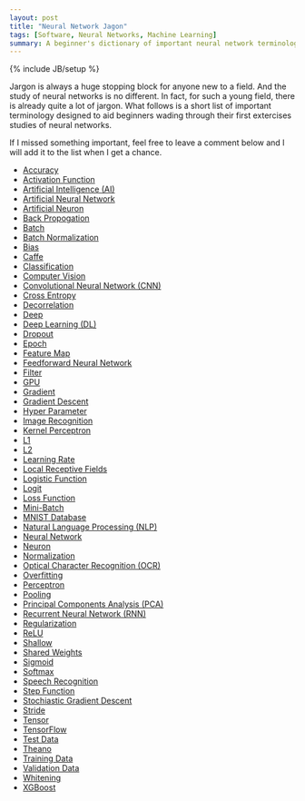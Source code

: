 ```yaml
---
layout: post
title: "Neural Network Jagon"
tags: [Software, Neural Networks, Machine Learning]
summary: A beginner's dictionary of important neural network terminology.
---
```

{% include JB/setup %}

<script type="text/javascript">
function hideshow(a){document.getElementById&&("block"==a.style.display?a.style.display="none":a.style.display="block")}
</script>

<p>Jargon is always a huge stopping block for anyone new to a field.  And the study of neural networks is no different.  In fact, for such a young field, there is already quite a lot of jargon. What follows is a short list of important terminology designed to aid beginners wading through their first extercises studies of neural networks.</p>

<p>If I missed something important, feel free to leave a comment below and I will add it to the list when I get a chance.</p>

<ul>

<li>
<a href="javascript:hideshow(document.getElementById('acc'))">Accuracy</a>
<div id="acc" style="display: none">
<p>In science and engineering, the "<a href="https://en.wikipedia.org/wiki/Accuracy_and_precision" target="_blank">accuracy</a>" of a measurement is a description of how close that measurement is to some "true" value. By contrast, the "precision" of a measurement describes how reproducible that measurement is.</p>
<p>The accuracy of a neural network is a representation of how many inputs to the neural network result in the correct output. The accuracy of a neural network should only be trusted if it was measured against proper test data.</p>
<p>(see Loss Function, Test Data)</p>
</div>
</li>


<li>
<a href="javascript:hideshow(document.getElementById('act_fun'))">Activation Function</a>
<div id="act_fun" style="display: none">
<p>Each neuron in an artificial neural network takes in an arbitrary number of numerical inputs and outputs (usually) a single value. There are, obviously, many different mathematical functions and algorithms possible to do this computation, and they are collectively known as <a href="https://en.wikipedia.org/wiki/Activation_function" target="_blank">Activation Functions</a>.</p>
<p>There are a <a href="https://en.wikibooks.org/wiki/Artificial_Neural_Networks/Activation_Functions" target="_blank">huge</a> <a href="https://en.wikipedia.org/wiki/Activation_function#Comparison_of_activation_functions" target="_blank">variety</a> of activation functions in use in neural networks. Some of the more common include: the Step Function, variations on the Sigmoid Function, Softmax, and ReLU.</p>
<p>(see Artificial Neural Network, Neuron, ReLU, Step Function, Sigmoid, Softmax)</p>
</div>
</li>


<li>
<a href="javascript:hideshow(document.getElementById('ai'))">Artificial Intelligence (AI)</a>
<div id="ai" style="display: none">
  <p>
  The field of computer science devoted to building software that can mimick complex analytical tasks previously only achievable by humans. NOTE: Compare and Contrast with Machine Learning.
  </p>
  <a href="https://en.wikipedia.org/wiki/Artificial_intelligence" target="_blank">(Wiki)</a>
</div>
</li>


<li>
<a href="javascript:hideshow(document.getElementById('ann'))">Artificial Neural Network</a>
<div id="ann" style="display: none">
<p>
https://en.wikipedia.org/wiki/Artificial_neural_network
</p>
</div>
</li>


<li>
<a href="javascript:hideshow(document.getElementById('artn'))">Artificial Neuron</a>
<div id="artn" style="display: none">
<p>
(neuron)
(see NN)
https://en.wikipedia.org/wiki/Artificial_neuron
</p>
</div>
</li>


<li>
<a href="javascript:hideshow(document.getElementById('backp'))">Back Propogation</a>
<div id="backp" style="display: none">
<p>
https://en.wikipedia.org/wiki/Backpropagation
</p>
</div>
</li>


<li>
<a href="javascript:hideshow(document.getElementById('bat'))">Batch</a>
<div id="bat" style="display: none">
<p>
https://www.coursera.org/learn/machine-learning/lecture/9zJUs/mini-batch-gradient-descent
</p>
</div>
</li>


<li>
<a href="javascript:hideshow(document.getElementById('batch_norm'))">Batch Normalization</a>
<div id="batch_norm" style="display: none">
<p>
https://arxiv.org/abs/1502.03167
https://kratzert.github.io/2016/02/12/understanding-the-gradient-flow-through-the-batch-normalization-layer.html
(see Batch) (no bias)
</p>
</div>
</li>


<li>
<a href="javascript:hideshow(document.getElementById('bias'))">Bias</a>
<div id="bias" style="display: none">
<p>
http://ufldl.stanford.edu/wiki/index.php/Neural_Networks#Neural_Network_model
(bias on a neuron)
</p>
</div>
</li>


<li>
<a href="javascript:hideshow(document.getElementById('caf'))">Caffe</a>
<div id="caf" style="display: none">
<p><a href="http://caffe.berkeleyvision.org/" target="_blank">Caffe</a> is a popular deep learning modeling framework.  Designed with deep neural networks in mind, Caffe is open source and BSD licensed, and is quite popular. Caffe is written in C/C++ and has APIs available in C++, Python, and Matlab.</p>
<p>Theano features an option to allow GPU acceleration of the basic neuron calculations, for a large set of common GPUs.</p>
</div>
</li>


<li>
<a href="javascript:hideshow(document.getElementById('cla'))">Classification</a>
<div id="cla" style="display: none">
<p><a href="https://en.wikipedia.org/wiki/Statistical_classification" target="_blank">Classification</a> problems are those where a particular input needs to be mapped to one of a set of possible outputs. For instance, the problem of determine which numeral a hand-written digit represents. Classification is a problem general to machine learning, not just neural networks.
</p>
</div>
</li>


<li>
<a href="javascript:hideshow(document.getElementById('comv'))">Computer Vision</a>
<div id="comv" style="display: none">
<p><a href="https://en.wikipedia.org/wiki/Computer_vision" target="_blank">Computer Visions</a> is a broadly interdisciplinary field, that deals with the software necessary to allow computers to interpret the content of images and videos. <a href="https://en.wikipedia.org/wiki/Facial_recognition_system" target="_blank">Facial Recognition</a> is a common computer vision task. But other computer vision tasks include: identifying what objects are in an image, <a href="https://en.wikipedia.org/wiki/Optical_character_recognition" target="_blank">Optical Character Recognition (OCR)</a>, and 3D-object ,<a href="https://en.wikipedia.org/wiki/Video_tracking" target="_blank">tracking analysis</a>.
</p>
</div>
</li>


<li>
<a href="javascript:hideshow(document.getElementById('cnn'))">Convolutional Neural Network (CNN)</a>
<div id="cnn" style="display: none">
<p>
https://en.wikipedia.org/wiki/Convolutional_neural_network
</p>
</div>
</li>


<li>
<a href="javascript:hideshow(document.getElementById('cent'))">Cross Entropy</a>
<div id="cent" style="display: none">
<p>
https://en.wikipedia.org/wiki/Cross_entropy
</p>
</div>
</li>


<li>
<a href="javascript:hideshow(document.getElementById('decor'))">Decorrelation</a>
<div id="decor" style="display: none">
<p>
(see Whitening)

https://en.wikipedia.org/wiki/Decorrelation
</p>
</div>
</li>


<li>
<a href="javascript:hideshow(document.getElementById('deep'))">Deep</a>
<div id="deep" style="display: none">
<p>
(vs Shallow) (see Deep Learning)
</p>
</div>
</li>


<li>
<a href="javascript:hideshow(document.getElementById('dl'))">Deep Learning (DL)</a>
<div id="dl" style="display: none">
<p>
https://en.wikipedia.org/wiki/Deep_learning
</p>
</div>
</li>


<li>
<a href="javascript:hideshow(document.getElementById('drop'))">Dropout</a>
<div id="drop" style="display: none">
<p>
maybe original paper: https://arxiv.org/abs/1207.0580
handy paper: http://jmlr.org/papers/volume15/srivastava14a/srivastava14a.pdf
</p>
</div>
</li>


<li>
<a href="javascript:hideshow(document.getElementById('epo'))">Epoch</a>
<div id="epo" style="display: none">
<p>
(see Batch)

http://stackoverflow.com/questions/4752626/epoch-vs-iteration-when-training-neural-networks
</p>
</div>
</li>


<li>
<a href="javascript:hideshow(document.getElementById('feam'))">Feature Map</a>
<div id="feam" style="display: none">
<p>
https://en.wikipedia.org/wiki/Feature_%28machine_learning%29
</p>
</div>
</li>


<li>
<a href="javascript:hideshow(document.getElementById('feed'))">Feedforward Neural Network</a>
<div id="feed" style="display: none">
<p>
https://en.wikipedia.org/wiki/Feedforward_neural_network
</p>
</div>
</li>


<li>
<a href="javascript:hideshow(document.getElementById('filter'))">Filter</a>
<div id="filter" style="display: none">
<p>???
http://scholarpedia.org/article/Neural_Filtering
</p>
</div>
</li>


<li>
<a href="javascript:hideshow(document.getElementById('gpu'))">GPU</a>
<div id="gpu" style="display: none">
<p>A <a href="https://en.wikipedia.org/wiki/Graphics_processing_unit" target="_blank">GPU</a> is a specialized electronic circuit (microchip) designed to greatly increase the performance of the kinds of calculations computers need to do to display visual graphics. At its most base level, these circuits are designed to perform a narrow range of basic mathematical operations. But the trade off is they are designed to do many, perhaps hundreds, of such operations in parallel.</p>
<p>GPUs have gained popularity in neural networks, as neural network algorithms involve many neurons doing simple calculations in parallel. As such, most neural network libraries these days come with GPU acceleration as a configurable option.</p>
</div>
</li>


<li>
<a href="javascript:hideshow(document.getElementById('grad'))">Gradient</a>
<div id="grad" style="display: none">
<p>
https://en.wikipedia.org/wiki/Gradient
</p>
</div>
</li>


<li>
<a href="javascript:hideshow(document.getElementById('gd'))">Gradient Descent</a>
<div id="gd" style="display: none">
<p>
https://en.wikipedia.org/wiki/Gradient_descent
(see Back Propogation https://en.wikipedia.org/wiki/Backpropagation)
</p>
</div>
</li>


<li>
<a href="javascript:hideshow(document.getElementById('hyp'))">Hyper Parameter</a>
<div id="hyp" style="display: none">
<p>
http://cs231n.github.io/neural-networks-3/#hyper
(Hyper Parameter Optimization)
</p>
</div>
</li>


<li>
<a href="javascript:hideshow(document.getElementById('ir'))">Image Recognition</a>
<div id="ir" style="display: none">
<p>
https://en.wikipedia.org/wiki/Computer_vision#Recognition
</p>
</div>
</li>


<li>
<a href="javascript:hideshow(document.getElementById('ker'))">Kernel Perceptron</a>
<div id="ker" style="display: none">
<p>https://en.wikipedia.org/wiki/Kernel_perceptron

</p>
</div>
</li>


<li>
<a href="javascript:hideshow(document.getElementById('l1'))">L1</a>
<div id="l1" style="display: none">
<p>
http://www.ai4trade.com/GeneticAlgorithmsInForex/l1-regularization-neural-networks
L1 vs L2
https://jamesmccaffrey.wordpress.com/2015/02/07/l1-and-l2-regularization-for-machine-learning/
</p>
</div>
</li>


<li>
<a href="javascript:hideshow(document.getElementById('l2'))">L2</a>
<div id="l2" style="display: none">
<p>
L1 vs L2
https://jamesmccaffrey.wordpress.com/2015/02/07/l1-and-l2-regularization-for-machine-learning/
</p>
</div>
</li>


<li>
<a href="javascript:hideshow(document.getElementById('lr'))">Learning Rate</a>
<div id="lr" style="display: none">
<p>
http://cs231n.github.io/neural-networks-3/
(vs Loss Function)
</p>
</div>
</li>


<li>
<a href="javascript:hideshow(document.getElementById('lrf'))">Local Receptive Fields</a>
<div id="lrf" style="display: none">
<p>
http://neuralnetworksanddeeplearning.com/chap6.html
(see CNN)
</p>
</div>
</li>


<li>
<a href="javascript:hideshow(document.getElementById('logf'))">Logistic Function</a>
<div id="logf" style="display: none">
<p>
(see Sigmoid)
</p>
</div>
</li>


<li>
<a href="javascript:hideshow(document.getElementById('logit'))">Logit</a>
<div id="logit" style="display: none">
<p>The Logit function is the inverse of the Logistic function.
https://en.wikipedia.org/wiki/Logit

https://en.wikipedia.org/wiki/Logit#/media/File:Logit.svg
</p>
</div>
</li>


<li>
<a href="javascript:hideshow(document.getElementById('loss'))">Loss Function</a>
<div id="loss" style="display: none">
<p>

http://cs231n.github.io/neural-networks-3/
(vs Learning Rate)
</p>
</div>
</li>


<li>
<a href="javascript:hideshow(document.getElementById('minib'))">Mini-Batch</a>
<div id="minib" style="display: none">
<p>
(see Batch)

https://www.coursera.org/learn/machine-learning/lecture/9zJUs/mini-batch-gradient-descent
</p>
</div>
</li>


<li>
<a href="javascript:hideshow(document.getElementById('mnist'))">MNIST Database</a>
<div id="mnist" style="display: none">
<p>
https://en.wikipedia.org/wiki/MNIST_database
http://yann.lecun.com/exdb/mnist/
</p>
</div>
</li>


<li>
<a href="javascript:hideshow(document.getElementById('nlp'))">Natural Language Processing (NLP)</a>
<div id="nlp" style="display: none">
<p>
https://en.wikipedia.org/wiki/Natural_language_processing
</p>
</div>
</li>


<li>
<a href="javascript:hideshow(document.getElementById('nn'))">Neural Network</a>
<div id="nn" style="display: none">
<p>(see Artificial Neuron)
https://en.wikipedia.org/wiki/Artificial_neuron
</p>
</div>
</li>


<li>
<a href="javascript:hideshow(document.getElementById('neur'))">Neuron</a>
<div id="neur" style="display: none">
<p>(see Artificial Neuron)
https://en.wikipedia.org/wiki/Artificial_neuron
</p>
</div>
</li>


<li>
<a href="javascript:hideshow(document.getElementById('norm'))">Normalization</a>
<div id="norm" style="display: none">
<p>
http://cs231n.github.io/neural-networks-2/
</p>
</div>
</li>


<li>
<a href="javascript:hideshow(document.getElementById('ocr'))">Optical Character Recognition (OCR)</a>
<div id="ocr" style="display: none">
<p>
https://en.wikipedia.org/wiki/Optical_character_recognition
</p>
</div>
</li>


<li>
<a href="javascript:hideshow(document.getElementById('overf'))">Overfitting</a>
<div id="overf" style="display: none">
<p>
https://en.wikipedia.org/wiki/Overfitting
</p>
</div>
</li>


<li>
<a href="javascript:hideshow(document.getElementById('per'))">Perceptron</a>
<div id="per" style="display: none">
<p>
https://en.wikipedia.org/wiki/Perceptron
</p>
</div>
</li>


<li>
<a href="javascript:hideshow(document.getElementById('pool'))">Pooling</a>
<div id="pool" style="display: none">
<p>
(see CNN)
(also max-pooling and L2-pooling)
http://ufldl.stanford.edu/tutorial/supervised/Pooling/
https://en.wikipedia.org/wiki/Convolutional_neural_network#Pooling_layer
http://neuralnetworksanddeeplearning.com/chap6.html
</p>
</div>
</li>


<li>
<a href="javascript:hideshow(document.getElementById('pca'))">Principal Components Analysis (PCA)</a>
<div id="pca" style="display: none">
<p>
(also whitening)

http://cs231n.github.io/neural-networks-2/
</p>
</div>
</li>


<li>
<a href="javascript:hideshow(document.getElementById('rnn'))">Recurrent Neural Network (RNN)</a>
<div id="rnn" style="display: none">
<p>
https://en.wikipedia.org/wiki/Recurrent_neural_network
</p>
</div>
</li>


<li>
<a href="javascript:hideshow(document.getElementById('reg'))">Regularization</a>
<div id="reg" style="display: none">
<p>Regularization of a neural network refers to those techniques used to fight overfitting. The most common regularization techniques are: L1, L2, and Dropout.

http://cs231n.github.io/neural-networks-2/#reg
</p>
</div>
</li>


<li>
<a href="javascript:hideshow(document.getElementById('relu'))">ReLU</a>
<div id="relu" style="display: none">
<p>
<a href="https://en.wikipedia.org/wiki/Rectifier_%28neural_networks%29" target="_blank">(Wiki)</a>
</p>
<p>(see Activation Function)</p>
</div>
</li>


<li>
<a href="javascript:hideshow(document.getElementById('shal'))">Shallow</a>
<div id="shal" style="display: none">
<p>In machine learning, "shallow" is a derogitory term used to describe a neural network that is not sufficiently "deep".  This is due to a particularly droll sort of egotism around the idea that "my network is deeper than yours". Yawn.</p>
<p>(see Deep)</p>
</div>
</li>


<li>
<a href="javascript:hideshow(document.getElementById('shw'))">Shared Weights</a>
<div id="shw" style="display: none">
<p>
http://neuralnetworksanddeeplearning.com/chap6.html
</p>
<p>(see CNN)</p>
</div>
</li>


<li>
<a href="javascript:hideshow(document.getElementById('sig'))">Sigmoid</a>
<div id="sig" style="display: none">
<p>
<a href="https://en.wikipedia.org/wiki/Logistic_function" target="_blank">Logistic function</a>

https://en.wikipedia.org/wiki/Logistic_function#/media/File:Logistic-curve.svg
</p>
<p>(see Activation Function)</p>
</div>
</li>


<li>
<a href="javascript:hideshow(document.getElementById('sm'))">Softmax</a>
<div id="sm" style="display: none">
<p>
https://en.wikipedia.org/wiki/Softmax_function
</p>
<p>(see Activation Function)</p>
</div>
</li>


<li>
<a href="javascript:hideshow(document.getElementById('sr'))">Speech Recognition</a>
<div id="sr" style="display: none">
<p>
https://en.wikipedia.org/wiki/Speech_recognition
</p>
</div>
</li>


<li>
<a href="javascript:hideshow(document.getElementById('step'))">Step Function</a>
<div id="step" style="display: none">
<p>
https://en.wikipedia.org/wiki/Heaviside_step_function
</p>
<p>(see Activation Function)</p>
</div>
</li>


<li>
<a href="javascript:hideshow(document.getElementById('sgd'))">Stochiastic Gradient Descent</a>
<div id="sgd" style="display: none">
<p>
http://cs231n.github.io/neural-networks-3/#sgd
(see Gradient Descent)
</p>
</div>
</li>


<li>
<a href="javascript:hideshow(document.getElementById('st'))">Stride</a>
<div id="st" style="display: none">
<p>
cs231n.github.io/convolutional-networks/
(see CNN)
</p>
</div>
</li>


<li>
<a href="javascript:hideshow(document.getElementById('ten'))">Tensor</a>
<div id="ten" style="display: none">
<p>In mathematics and physics a <a href="https://en.wikipedia.org/wiki/Tensor" target="_blank">tensor</a> is an object that performs a transformation on a vector. That vector can be in any number of dimensions and that transformation can be almost anything: shrinking, stretching, rotating or flipping a vector in an arbitrary way.</p>
<p>Be wary, as the term "tensor" is <a href="http://stats.stackexchange.com/a/198395" target="_blank">frequently mis-applied</a> in machine learning to mean "any multi-dimensional array". This is incorrect, but so prevalent that even Google has titled their most popular machine learning library "TensorFlow".</p>
</div>
</li>


<li>
<a href="javascript:hideshow(document.getElementById('tf'))">TensorFlow</a>
<div id="tf" style="display: none">
<p><a href="https://www.tensorflow.org/" target="_blank">TensorFlow</a> is a popular, open-source machine learning library. Originally developed by Google's Brain Team, it is now hosted on <a href="https://github.com/tensorflow" target="_blank">GitHub</a>. The software was originally designed for neural networks, but has since been use more generally in the machine learnig community.  The code base itself is writen in C++, and the two most popular APIs are currently in C++ and Python.</p>
<p>TensorFlow features an option to allow GPU acceleration of the basic neuron calculations, for a large set of common GPUs.</p>
</div>
</li>


<li>
<a href="javascript:hideshow(document.getElementById('test'))">Test Data</a>
<div id="test" style="display: none">
<p><a href="http://users.cecs.anu.edu.au/~jinyu/JinYu_files/preproj/ANN.pdf" target="_blank">Testing data</a> is used after a neural network has been fully trained to determine how accurate the neural network is.  In order for the results of the test data runs to be trusted, the test data cannot be used in any way to train the network.</p>
<p>(see Accuracy, Training Data, Validation Data)</p>
</div>
</li>


<li>
<a href="javascript:hideshow(document.getElementById('the'))">Theano</a>
<div id="the" style="display: none">
<p><a href="http://deeplearning.net/software/theano/introduction.html" target="_blank">Theano</a> is a popular, open-source machine learning library.</p>
<p>Theano features an option to allow GPU acceleration of the basic neuron calculations, for a large set of common GPUs.</p>
</div>
</li>


<li>
<a href="javascript:hideshow(document.getElementById('train'))">Training Data</a>
<div id="train" style="display: none">
<p><a href="http://users.cecs.anu.edu.au/~jinyu/JinYu_files/preproj/ANN.pdf" target="_blank">Training data</a> is the set of data used to train a neural network. This data must be kept completely independent from the Validation and Testing data in order to reliably determine the accuracy of the final neural network.</p>
<p>(see Accuracy, Testing Data, Validation Data)</p>
</div>
</li>


<li>
<a href="javascript:hideshow(document.getElementById('valid'))">Validation Data</a>
<div id="valid" style="display: none">
<p><a href="http://users.cecs.anu.edu.au/~jinyu/JinYu_files/preproj/ANN.pdf" target="_blank">Validation data</a> is an independent data set used to test a neural network for overfitting. Occassionally, during the training of a neural network, using the training data, the accuracy of the neural network is tested against the validation data set. A well-designed neural network will very slowly get more accurate over a long time, and at some point start to become less accurate. At that point, it is desirable to stop training your network.  This point can only be identified if there is a validation data set completely independent of the training data set.</p>
<p>(see Accuracy, Overfitting, Training Data)</p>
</div>
</li>


<li>
<a href="javascript:hideshow(document.getElementById('whi'))">Whitening</a>
<div id="whi" style="display: none">
<p>
https://theclevermachine.wordpress.com/2013/03/30/the-statistical-whitening-transform/

http://stats.stackexchange.com/questions/7757/data-normalization-and-standardization-in-neural-networks

http://cs231n.github.io/neural-networks-2/
</p>
</div>
</li>


<li>
<a href="javascript:hideshow(document.getElementById('xgb'))">XGBoost</a>
<div id="xgb" style="display: none">
<p>
http://xgboost.readthedocs.io/en/latest/model.html
</p>
</div>
</li>

</ul>
